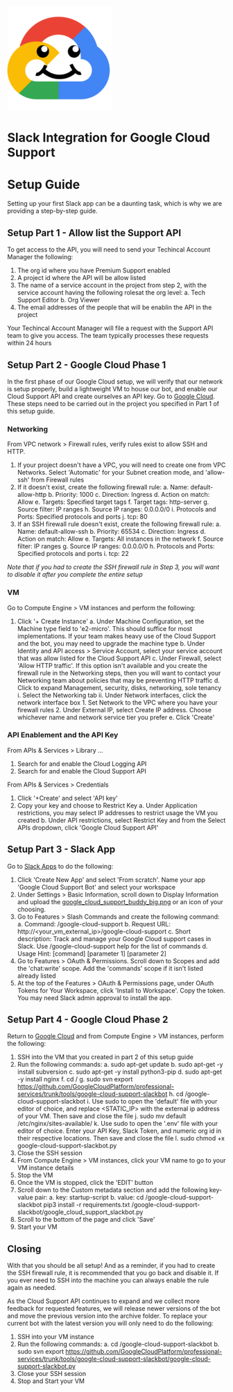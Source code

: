 # ![Google Cloud Support Slackbot](google_cloud_support_buddy_small.png)
# Slack Integration for Google Cloud Support

# Setup Guide

Setting up your first Slack app can be a daunting task, which is why we are providing a step-by-step guide.

## Setup Part 1 - Allow list the Support API

To get access to the API, you will need to send your Techincal Account Manager the following:

1. The org id where you have Premium Support enabled
2. A project id where the API will be allow listed
3. The name of a service account in the project from step 2, with the service account having the following rolesat the org level:
	a. Tech Support Editor
	b. Org Viewer
4. The email addresses of the people that will be enablin the API in the project

Your Techincal Account Manager will file a request with the Support API team to give you access. The team typically processes these requests within 24 hours

## Setup Part 2 - Google Cloud Phase 1 

In the first phase of our Google Cloud setup, we will verify that our network is setup properly, build a lightweight VM to house our bot, and enable our Cloud Support API and create ourselves an API key. Go to [Google Cloud](cloud.google.com/console). These steps need to be carried out in the project you specified in Part 1 of this setup guide.

### Networking

From VPC network > Firewall rules, verify rules exist to allow SSH and HTTP.

1. If your project doesn't have a VPC, you will need to create one from VPC Networks. Select 'Automatic' for your Subnet creation mode, and 'allow-ssh' from Firewall rules
2. If it doesn't exist, create the following firewall rule:
	a. Name: default-allow-http
	b. Priority: 1000
	c. Direction: Ingress
	d. Action on match: Allow
	e. Targets: Specified target tags
	f. Target tags: http-server
	g. Source filter: IP ranges
	h. Source IP ranges: 0.0.0.0/0
	i. Protocols and Ports: Specified protocols and ports
	j. tcp: 80
3. If an SSH firewall rule doesn't exist, create the following firewall rule:
	a. Name: default-allow-ssh
	b. Priority: 65534
	c. Direction: Ingress
	d. Action on match: Allow
	e. Targets: All instances in the network
	f. Source filter: IP ranges
	g. Source IP ranges: 0.0.0.0/0
	h. Protocols and Ports: Specified protocols and ports
	i. tcp: 22

*Note that if you had to create the SSH firewall rule in Step 3, you will want to disable it after you complete the entire setup*

### VM

Go to Compute Engine > VM instances and perform the following:

1. Click '+ Create Instance'
	a. Under Machine Configuration, set the Machine type field to 'e2-micro'. This should suffice for most implementations. If your team makes heavy use of the Cloud Support and the bot, you may need to upgrade the machine type
	b. Under Identity and API access > Service Account, select your service account that was allow listed for the Cloud Support API
	c. Under Firewall, select 'Allow HTTP traffic'. If this option isn't available and you create the firewall rule in the Networking steps, then you will want to contact your Networking team about policies that may be preventing HTTP traffic
	d. Click to expand Management, security, disks, networking, sole tenancy
		i. Select the Networking tab
		ii. Under Network interfaces, click the network interface box
			1. Set Network to the VPC where you have your firewall rules
			2. Under External IP, select Create IP address. Choose whichever name and network service tier you prefer
	e. Click 'Create'

### API Enablement and the API Key

From APIs & Services > Library ...

1. Search for and enable the Cloud Logging API
2. Search for and enable the Cloud Support API

From APIs & Services > Credentials

1. Click '+Create' and select 'API key'
2. Copy your key and choose to Restrict Key
	a. Under Application restrictions, you may select IP addresses to restrict usage the VM you created
	b. Under API restrictions, select Restrict Key and from the Select APIs dropdown, click 'Google Cloud Support API'

## Setup Part 3 - Slack App

Go to [Slack Apps](api.slack.com/apps) to do the following:

1. Click 'Create New App' and select 'From scratch'. Name your app 'Google Cloud Support Bot' and select your workspace
2. Under Settings > Basic Information, scroll down to Display Information and upload the [google_cloud_support_buddy_big.png](google_cloud_support_buddy_big.png) or an icon of your choosing.
3. Go to Features > Slash Commands and create the following command:
	a. Command: /google-cloud-support 
	b. Request URL: http://<your_vm_external_ip>/google-cloud-support
	c. Short description: Track and manage your Google Cloud support cases in Slack. Use /google-cloud-support help for the list of commands
	d. Usage Hint: [command] [parameter 1] [parameter 2]
4. Go to Features > OAuth & Permissions. Scroll down to Scopes and add the 'chat:write' scope. Add the 'commands' scope if it isn't listed already listed
5. At the top of the Features > OAuth & Permissions page, under OAuth Tokens for Your Workspace, click 'Install to Workspace'. Copy the token. You may need Slack admin approval to install the app.

## Setup Part 4 - Google Cloud Phase 2

Return to [Google Cloud](cloud.google.com/console) and from Compute Engine > VM instances, perform the following:

1. SSH into the VM that you created in part 2 of this setup guide
2. Run the following commands:
	a. sudo apt-get update
	b. sudo apt-get -y install subversion
	c. sudo apt-get -y install python3-pip
	d. sudo apt-get -y install nginx
	f. cd /
	g. sudo svn export https://github.com/GoogleCloudPlatform/professional-services/trunk/tools/google-cloud-support-slackbot
	h. cd /google-cloud-support-slackbot
	i. Use sudo to open the 'default' file with your editor of choice, and replace <STATIC_IP> with the external ip address of your VM. Then save and close the file
	j. sudo mv default /etc/nginx/sites-available/
	k. Use sudo to open the '.env' file with your editor of choice. Enter your API Key, Slack Token, and numeric org id in their respective locations. Then save and close the file
	l. sudo chmod +x google-cloud-support-slackbot.py
3. Close the SSH session
4. From Compute Engine > VM instances, click your VM name to go to your VM instance details
5. Stop the VM
6. Once the VM is stopped, click the 'EDIT' button
7. Scroll down to the Custom metadata section and add the following key-value pair:
	a. key: startup-script
	b. value: 
cd /google-cloud-support-slackbot
pip3 install -r requirements.txt
/google-cloud-support-slackbot/google_cloud_support_slackbot.py
8. Scroll to the bottom of the page and click 'Save'
9. Start your VM

## Closing

With that you should be all setup! And as a reminder, if you had to create the SSH firewall rule, it is recommended that you go back and disable it. If you ever need to SSH into the machine you can always enable the rule again as needed.

As the Cloud Support API continues to expand and we collect more feedback for requested features, we will release newer versions of the bot and move the previous version into the archive folder. To replace your current bot with the latest version you will only need to do the following:

1. SSH into your VM instance
2. Run the following commands:
	a. cd /google-cloud-support-slackbot
	b. sudo svn export https://github.com/GoogleCloudPlatform/professional-services/trunk/tools/google-cloud-support-slackbot/google-cloud-support-slackbot.py
3. Close your SSH session
4. Stop and Start your VM
